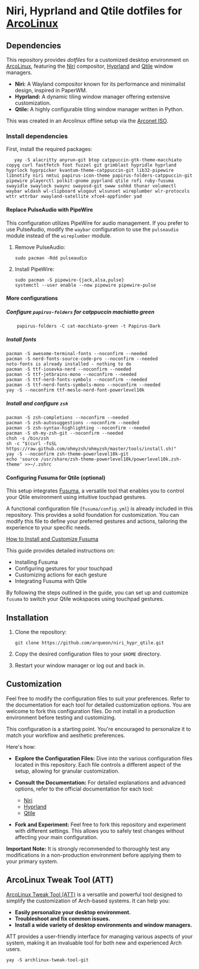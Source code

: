 # Niri, Hyprland and Qtile dotfiles for [ArcoLinux](https://www.arcolinux.info/)

## Dependencies

This repository provides _dotfiles_ for a customized desktop environment on [ArcoLinux](https://www.arcolinux.info/), featuring the [Niri](https://github.com/YaLTeR/niri) compositor, [Hyprland](https://github.com/hyprwm/Hyprland) and [Qtile](https://github.com/qtile/qtile) window managers.

- **Niri:** A Wayland compositor known for its performance and minimalist design, inspired in PaperWM. 
- **Hyprland:** A dynamic tiling window manager offering extensive customization. 
- **Qtile:** A highly configurable tiling window manager written in Python.

This was created in an Arcolinux offline setup vía the [Arconet ISO](https://www.arcolinux.info/downloads/). 

### Install dependencies

First, install the required packages:

       yay -S alacritty anyrun-git btop catppuccin-gtk-theme-macchiato copyq curl fastfetch foot fuzzel git grimblast hypridle hyprland hyprlock hyprpicker kvantum-theme-catppuccin-git lib32-pipewire libnotify niri nmtui papirus-icon-theme papirus-folders-catppuccin-git pipewire playerctl polkit-gnome pyprland qtile rofi ruby-fusuma swayidle swaylock swaync swayosd-git swww sxhkd thunar volumectl waybar wldash wl-clipboard wlogout wlsunset wireplumber wlr-protocols wttr wttrbar xwayland-satellite xfce4-appfinder yad       

#### Replace PulseAudio with PipeWire

This configuration utilizes PipeWire for audio management. If you prefer to use PulseAudio, modify the `waybar` configuration to use the `pulseaudio` module instead of the `wireplumber` module.

1. Remove PulseAudio:

       sudo pacman -Rdd pulseaudio

2. Install PipeWire:
 
       sudo pacman -S pipewire-{jack,alsa,pulse}
       systemctl --user enable --now pipewire pipewire-pulse 
  
#### More configurations

##### Configure `papirus-folders` for catppuccin machiatto green

        papirus-folders -C cat-macchiato-green -t Papirus-Dark

##### Install fonts

    pacman -S awesome-terminal-fonts --noconfirm --needed
    pacman -S nerd-fonts-source-code-pro --noconfirm --needed
    noto-fonts is already installed - nothing to do
    pacman -S ttf-iosevka-nerd --noconfirm --needed
    pacman -S ttf-jetbrains-mono --noconfirm --needed
    pacman -S ttf-nerd-fonts-symbols --noconfirm --needed
    pacman -S ttf-nerd-fonts-symbols-mono --noconfirm --needed
    yay -S --noconfirm ttf-meslo-nerd-font-powerlevel10k

##### Install and configure `zsh` 

    pacman -S zsh-completions --noconfirm --needed
    pacman -S zsh-autosuggestions --noconfirm --needed
    pacman -S zsh-syntax-highlighting --noconfirm --needed
    pacman -S oh-my-zsh-git --noconfirm --needed
    chsh -s /bin/zsh
    sh -c "$(curl -fsSL https://raw.github.com/ohmyzsh/ohmyzsh/master/tools/install.sh)"
    yay -S --noconfirm zsh-theme-powerlevel10k-git
    echo 'source /usr/share/zsh-theme-powerlevel10k/powerlevel10k.zsh-theme' >>~/.zshrc

#### Configuring Fusuma for Qtile (optional)

This setup integrates [Fusuma](https://github.com/iberianpig/fusuma), a versatile tool that enables you to control your Qtile environment using intuitive touchpad gestures. 

A functional configuration file (`fusuma/config.yml`) is already included in this repository. This provides a solid foundation for customization. You can modify this file to define your preferred gestures and actions, tailoring the experience to your specific needs.

[How to Install and Customize Fusuma](https://dev.to/iberianpig/how-to-install-and-customize-fusuma-73l) 

This guide provides detailed instructions on:

* Installing Fusuma
* Configuring gestures for your touchpad
* Customizing actions for each gesture
* Integrating Fusuma with Qtile

By following the steps outlined in the guide, you can set up and customize `fusuma` to switch your Qtile wokspaces using touchpad gestures.

## Installation

1. Clone the repository:

       git clone https://github.com/arqueon/niri_hypr_qtile.git

2. Copy the desired configuration files to your `$HOME` directory.

3. Restart your window manager or log out and back in.

## Customization

Feel free to modify the configuration files to suit your preferences. Refer to the documentation for each tool for detailed customization options. You are welcome to fork this configuration files. Do not install in a production environment before testing and customizing. 

This configuration is a starting point. You're encouraged to personalize it to match your workflow and aesthetic preferences.  

Here's how:

* **Explore the Configuration Files:** Dive into the various configuration files located in this repository. Each file controls a different aspect of the setup, allowing for granular customization.
* **Consult the Documentation:** For detailed explanations and advanced options, refer to the official documentation for each tool:

    *   [Niri](https://github.com/YaLTeR/niri/wiki/Getting-Started)
    *   [Hyprland](https://wiki.hyprland.org/)
    *   [Qtile](https://docs.qtile.org/en/latest/)

* **Fork and Experiment:** Feel free to fork this repository and experiment with different settings. This allows you to safely test changes without affecting your main configuration.

**Important Note:** It is strongly recommended to thoroughly test any modifications in a non-production environment before applying them to your primary system.

## ArcoLinux Tweak Tool (ATT)

[ArcoLinux Tweak Tool (ATT)](https://arcolinux.com/everything-you-need-to-know-about-the-arcolinux-tweak-tool/) is a versatile and powerful tool designed to simplify the customization of Arch-based systems. It can help you:

* **Easily personalize your desktop environment.**
* **Troubleshoot and fix common issues.**
* **Install a wide variety of desktop environments and window managers.**

ATT provides a user-friendly interface for managing various aspects of your system, making it an invaluable tool for both new and experienced Arch users.

    yay -S archlinux-tweak-tool-git
